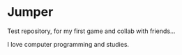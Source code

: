 # Jumper
Test repository, for my first game and collab with friends...

I love computer programming and studies.

